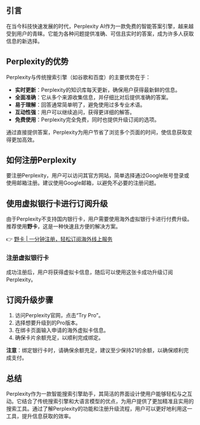## 引言

在当今科技快速发展的时代，Perplexity AI作为一款免费的智能答案引擎，越来越受到用户的青睐。它能为各种问题提供准确、可信且实时的答案，成为许多人获取信息的新选择。

## Perplexity的优势

Perplexity与传统搜索引擎（如谷歌和百度）的主要优势在于：
- **实时更新**：Perplexity的知识库每天更新，确保用户获得最新鲜的信息。
- **全面准确**：它从多个来源收集信息，并仔细比对后提供准确的答案。
- **易于理解**：回答通常简单明了，避免使用过多专业术语。
- **互动性强**：用户可以继续追问，获得更详细的解答。
- **免费使用**：Perplexity完全免费，同时也提供升级订阅的选项。

通过直接提供答案，Perplexity为用户节省了浏览多个页面的时间，使信息获取变得更加高效。

## 如何注册Perplexity

要注册Perplexity，用户可以访问其官方网站，简单选择通过Google账号登录或使用邮箱注册。建议使用Google邮箱，以避免不必要的注册问题。

## 使用虚拟银行卡进行订阅升级

由于Perplexity不支持国内银行卡，用户需要使用海外虚拟银行卡进行付费升级。推荐使用**野卡**，这是一种快速且方便的解决方案。

👉 [野卡 | 一分钟注册，轻松订阅海外线上服务](https://bit.ly/bewildcard)

### 注册虚拟银行卡

成功注册后，用户将获得虚拟卡信息，随后可以使用这张卡成功升级订阅Perplexity。

## 订阅升级步骤

1. 访问Perplexity官网，点击“Try Pro”。
2. 选择想要升级到的Pro版本。
3. 在绑卡页面输入申请的海外虚拟卡信息。
4. 确保卡片余额充足，以顺利完成绑定。

**注意**：绑定银行卡时，请确保余额充足，建议至少保持21的余额，以确保顺利完成支付。

## 总结

Perplexity作为一款智能搜索引擎助手，其简洁的界面设计使用户能够轻松与之互动。它结合了传统搜索引擎和大语言模型的优点，为用户提供了更加精准且实用的搜索工具。通过了解Perplexity的功能和注册升级流程，用户可以更好地利用这一工具，提升信息获取的效率。